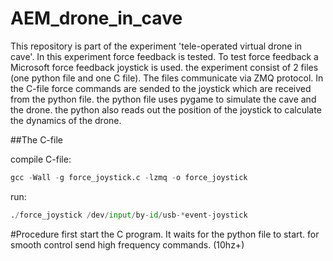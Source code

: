 # AEM_drone_in_cave
This repository is part of the experiment 'tele-operated virtual drone in cave'. In this experiment force feedback is tested. To test force feedback a Microsoft force feedback joystick is used. the experiment consist of 2 files (one python file and one C file).
The files communicate via ZMQ protocol. In the C-file force commands are sended to the joystick which are received from the python file. the python file uses pygame to simulate the cave and the drone. the python also reads out the position of the joystick to calculate the dynamics of the drone.

##The C-file

compile C-file:
```python
gcc -Wall -g force_joystick.c -lzmq -o force_joystick
```
run:
```python
./force_joystick /dev/input/by-id/usb-*event-joystick
```
#Procedure
first start the C program. It waits for the python file to start. for smooth control send high frequency commands. (10hz+)
